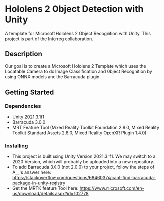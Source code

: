 # Hololens 2 Object Detection with Unity

A template for Microsoft Hololens 2 Object Recognition with Unity. This project is part of the Interreg collaboration.

## Description

Our goal is to create a Microsoft Hololens 2 Template which uses the Locatable Camera to do Image Classification and Object Recognition by using ONNX models and the Barracuda plugin.

## Getting Started

### Dependencies

* Unity 2021.3.1f1
* Barracuda 3.0.0 
* MRT Feature Tool (Mixed Reality Toolkit Foundation 2.8.0, Mixed Reality Toolkit Standard Assets 2.8.0, Mixed Reality OpenXR Plugin 1.4.0)

### Installing

* This project is built using Unity Version 2021.3.1f1. We may switch to a 2020 Version, which will probably be uploaded into a new repository.
* To add Barracuda 3.0.0 (not 2.0.0) to your project, follow the steps of A__'s answer here: https://stackoverflow.com/questions/68460374/cant-find-barracuda-package-in-unity-registry
* Get the MRTK feature Tool here: https://www.microsoft.com/en-us/download/details.aspx?id=102778

